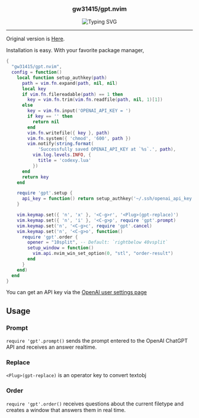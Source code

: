 <p align="center">
  <h3 align="center">gw31415/gpt.nvim</h3>
</p>
<p align="center">
  <img src="assets/typing.svg" alt="Typing SVG" />
</p>

<hr/>

Original version is [Here](https://github.com/thmsmlr/gpt.nvim).

Installation is easy.
With your favorite package manager,

```lua
{
  "gw31415/gpt.nvim",
  config = function()
    local function setup_authkey(path)
      path = vim.fn.expand(path, nil, nil)
      local key
      if vim.fn.filereadable(path) == 1 then
        key = vim.fn.trim(vim.fn.readfile(path, nil, 1)[1])
      else
        key = vim.fn.input('OPENAI_API_KEY = ')
        if key == '' then
          return nil
        end
        vim.fn.writefile({ key }, path)
        vim.fn.system({ 'chmod', '600', path })
        vim.notify(string.format(
            'Successfully saved OPENAI_API_KEY at `%s`.', path),
          vim.log.levels.INFO, {
            title = 'codexy.lua'
          })
      end
      return key
    end

    require 'gpt'.setup {
      api_key = function() return setup_authkey('~/.ssh/openai_api_key.txt') end, -- or directly specify API_KEY string
    }

    vim.keymap.set({ 'n', 'x' }, '<C-g>r', '<Plug>(gpt-replace)')
    vim.keymap.set({ 'n', 'i' }, '<C-g>p', require 'gpt'.prompt)
    vim.keymap.set('n', '<C-g>c', require 'gpt'.cancel)
    vim.keymap.set('n', '<C-g>o', function()
      require 'gpt'.order {
        opener = "10split", -- Default: `rightbelow 40vsplit`
        setup_window = function()
          vim.api.nvim_win_set_option(0, "stl", "order-result")
        end
      }
    end)
  end
}
```

You can get an API key via the [OpenAI user settings page](https://platform.openai.com/account/api-keys)

## Usage

### Prompt

`require 'gpt'.prompt()` sends the prompt entered to the OpenAI ChatGPT API and receives an answer realtime.

### Replace
`<Plug>(gpt-replace)` is an operator key to convert textobj

### Order
`require 'gpt'.order()` receives questions about the current filetype and creates a window that answers them in real time.

